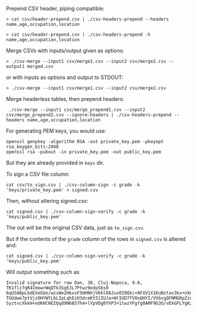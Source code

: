 Prepend CSV header, piping compatible:

```
> cat csv/header-prepend.csv | ./csv-headers-prepend --headers name,age,occupation,location
```

```
> cat csv/header-prepend.csv | ./csv-headers-prepend -h name,age,occupation,location
```

Merge CSVs with inputs/output given as options:

```
> ./csv-merge --input1 csv/merge1.csv --input2 csv/merge2.csv --output1 merged.csv 
```

or with inputs as options and output to STDOUT:

```
> ./csv-merge --input1 csv/merge1.csv --input2 csv/merge2.csv
```

Merge headerless tables, then prepend headers:

```
 ./csv-merge --input1 csv/merge_prepend1.csv --input2 csv/merge_prepend2.csv --ignore-headers | ./csv-headers-prepend --headers name,age,occupation,location
```


For generating PEM keys, you would use:
```
openssl genpkey -algorithm RSA -out private_key.pem -pkeyopt rsa_keygen_bits:2048
openssl rsa -pubout -in private_key.pem -out public_key.pem
```
But they are already provided in `keys` dir.

To sign a CSV file column:
```
cat csv/to_sign.csv | ./csv-column-sign -c grade -k 'keys/private_key.pem' > signed.csv
```
Then, without altering signed.csv:
```
cat signed.csv | ./csv-column-sign-verify -c grade -k 'keys/public_key.pem'
```
The out will be the original CSV data, just as `to_sign.csv`.


But if the contents of the `grade` column of the rows in `signed.csv` is altered and:
```
cat signed.csv | ./csv-column-sign-verify -c grade -k 'keys/public_key.pem'
```
Will output something such as:
```
Invalid signature for row Dan, 38, Cluj-Napoca, 9.6, TK1flz7qR4ImowrWqQTk3SgEJL7Ptwz9edpS6s0
6qUSABpLbdEXeGUo/wzsWe2HkxsF5HHNVjV6klOAJus0I0Qki+8FXV1X1KuNztav3kx+nXn4kt3S+MhFIWVj4AKWDmEY
TGUdwe7ptVjzOHYWYLbLIpLqhEzU3dceKt51IUJa+WtIUD7fV0xQHYI/VVbvgQFNMGRpZzoaNzs4Xi7uNX7qWyOn9/f0
SyztvcXkkH+nUKHCHEIQqd9N6857h4+lYpVDg0YhP3+1twzYFgfg0AMF9G3U/vEkGFLYgKzO+Pn2Gm6VgW0Jt7MYeW7TgUdqz3EzXa6Yw1i10pnnlFGCuoA==
```